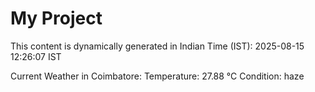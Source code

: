 # My Project

This content is dynamically generated in Indian Time (IST): 2025-08-15 12:26:07 IST


Current Weather in Coimbatore:
Temperature: 27.88 °C
Condition: haze
